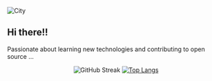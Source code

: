 ![City](https://i.giphy.com/media/v1.Y2lkPTc5MGI3NjExNmM2bWhhcm9iOW85Y2Fxb3BlMHExZ2dkcmRvajgwcDNocXVuOXdqYyZlcD12MV9pbnRlcm5hbF9naWZfYnlfaWQmY3Q9Zw/NKEt9elQ5cR68/giphy.gif)

##                        Hi there!!
                     
Passionate about learning new technologies and contributing to open source ...

<div align="center">
  
![GitHub Streak](https://github-readme-streak-stats.herokuapp.com/?user=niylii&theme=dark)
[![Top Langs](https://github-readme-stats.vercel.app/api/top-langs/?username=niylii&theme=dark)](https://github.com/niylii)

</div>


